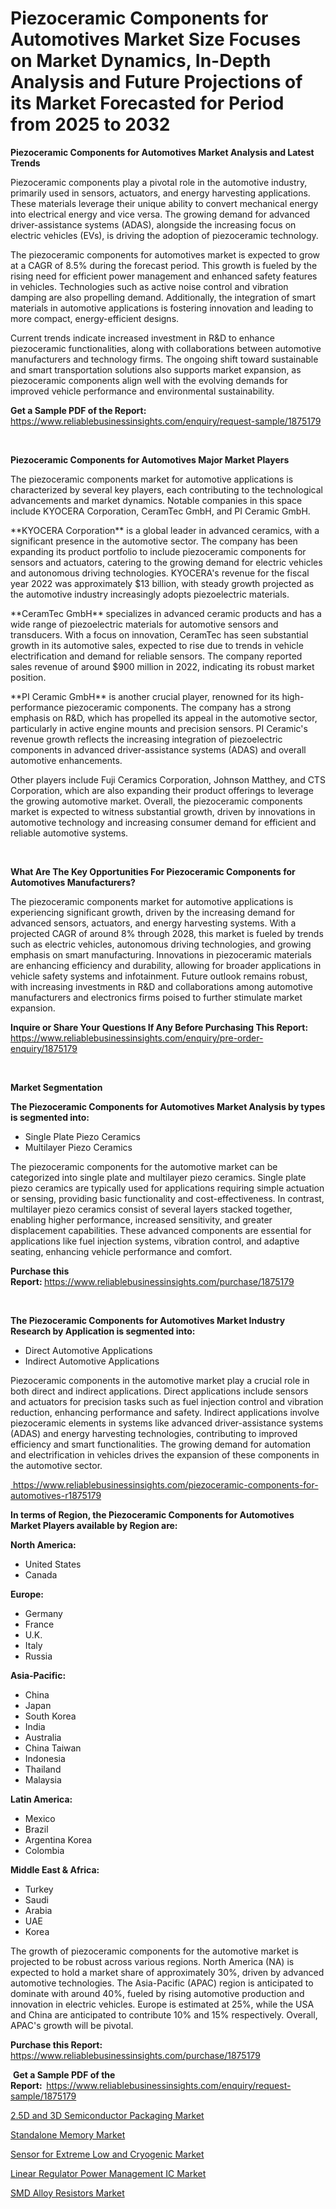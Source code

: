 <p><h1>Piezoceramic Components for Automotives Market Size Focuses on Market Dynamics, In-Depth Analysis and Future Projections of its Market Forecasted for Period from 2025 to 2032</h1></p><p><strong>Piezoceramic Components for Automotives Market Analysis and Latest Trends</strong></p>
<p><p>Piezoceramic components play a pivotal role in the automotive industry, primarily used in sensors, actuators, and energy harvesting applications. These materials leverage their unique ability to convert mechanical energy into electrical energy and vice versa. The growing demand for advanced driver-assistance systems (ADAS), alongside the increasing focus on electric vehicles (EVs), is driving the adoption of piezoceramic technology. </p><p>The piezoceramic components for automotives market is expected to grow at a CAGR of 8.5% during the forecast period. This growth is fueled by the rising need for efficient power management and enhanced safety features in vehicles. Technologies such as active noise control and vibration damping are also propelling demand. Additionally, the integration of smart materials in automotive applications is fostering innovation and leading to more compact, energy-efficient designs. </p><p>Current trends indicate increased investment in R&D to enhance piezoceramic functionalities, along with collaborations between automotive manufacturers and technology firms. The ongoing shift toward sustainable and smart transportation solutions also supports market expansion, as piezoceramic components align well with the evolving demands for improved vehicle performance and environmental sustainability.</p></p>
<p><strong>Get a Sample PDF of the Report:&nbsp;</strong> <a href="https://www.reliablebusinessinsights.com/enquiry/request-sample/1875179?utm_campaign=97&utm_medium=2&utm_source=Github&utm_content=ia&utm_term=07042025&utm_id=piezoceramic-components-for-automotives">https://www.reliablebusinessinsights.com/enquiry/request-sample/1875179</a></p>
<p>&nbsp;</p>
<p><strong>Piezoceramic Components for Automotives Major Market Players</strong></p>
<p><p>The piezoceramic components market for automotive applications is characterized by several key players, each contributing to the technological advancements and market dynamics. Notable companies in this space include KYOCERA Corporation, CeramTec GmbH, and PI Ceramic GmbH.</p><p>**KYOCERA Corporation** is a global leader in advanced ceramics, with a significant presence in the automotive sector. The company has been expanding its product portfolio to include piezoceramic components for sensors and actuators, catering to the growing demand for electric vehicles and autonomous driving technologies. KYOCERA's revenue for the fiscal year 2022 was approximately $13 billion, with steady growth projected as the automotive industry increasingly adopts piezoelectric materials.</p><p>**CeramTec GmbH** specializes in advanced ceramic products and has a wide range of piezoelectric materials for automotive sensors and transducers. With a focus on innovation, CeramTec has seen substantial growth in its automotive sales, expected to rise due to trends in vehicle electrification and demand for reliable sensors. The company reported sales revenue of around $900 million in 2022, indicating its robust market position.</p><p>**PI Ceramic GmbH** is another crucial player, renowned for its high-performance piezoceramic components. The company has a strong emphasis on R&D, which has propelled its appeal in the automotive sector, particularly in active engine mounts and precision sensors. PI Ceramic's revenue growth reflects the increasing integration of piezoelectric components in advanced driver-assistance systems (ADAS) and overall automotive enhancements.</p><p>Other players include Fuji Ceramics Corporation, Johnson Matthey, and CTS Corporation, which are also expanding their product offerings to leverage the growing automotive market. Overall, the piezoceramic components market is expected to witness substantial growth, driven by innovations in automotive technology and increasing consumer demand for efficient and reliable automotive systems.</p></p>
<p>&nbsp;</p>
<p><strong>What Are The Key Opportunities For Piezoceramic Components for Automotives Manufacturers?</strong></p>
<p><p>The piezoceramic components market for automotive applications is experiencing significant growth, driven by the increasing demand for advanced sensors, actuators, and energy harvesting systems. With a projected CAGR of around 8% through 2028, this market is fueled by trends such as electric vehicles, autonomous driving technologies, and growing emphasis on smart manufacturing. Innovations in piezoceramic materials are enhancing efficiency and durability, allowing for broader applications in vehicle safety systems and infotainment. Future outlook remains robust, with increasing investments in R&D and collaborations among automotive manufacturers and electronics firms poised to further stimulate market expansion.</p></p>
<p><strong>Inquire or Share Your Questions If Any Before Purchasing This Report:</strong> <a href="https://www.reliablebusinessinsights.com/enquiry/pre-order-enquiry/1875179?utm_campaign=97&utm_medium=2&utm_source=Github&utm_content=ia&utm_term=07042025&utm_id=piezoceramic-components-for-automotives">https://www.reliablebusinessinsights.com/enquiry/pre-order-enquiry/1875179</a></p>
<p>&nbsp;</p>
<p><strong>Market Segmentation</strong></p>
<p><strong>The Piezoceramic Components for Automotives Market Analysis by types is segmented into:</strong></p>
<p><ul><li>Single Plate Piezo Ceramics</li><li>Multilayer Piezo Ceramics</li></ul></p>
<p><p>The piezoceramic components for the automotive market can be categorized into single plate and multilayer piezo ceramics. Single plate piezo ceramics are typically used for applications requiring simple actuation or sensing, providing basic functionality and cost-effectiveness. In contrast, multilayer piezo ceramics consist of several layers stacked together, enabling higher performance, increased sensitivity, and greater displacement capabilities. These advanced components are essential for applications like fuel injection systems, vibration control, and adaptive seating, enhancing vehicle performance and comfort.</p></p>
<p><strong>Purchase this Report:&nbsp;</strong><a href="https://www.reliablebusinessinsights.com/purchase/1875179?utm_campaign=97&utm_medium=2&utm_source=Github&utm_content=ia&utm_term=07042025&utm_id=piezoceramic-components-for-automotives">https://www.reliablebusinessinsights.com/purchase/1875179</a></p>
<p>&nbsp;</p>
<p><strong>The Piezoceramic Components for Automotives Market Industry Research by Application is segmented into:</strong></p>
<p><ul><li>Direct Automotive Applications</li><li>Indirect Automotive Applications</li></ul></p>
<p><p>Piezoceramic components in the automotive market play a crucial role in both direct and indirect applications. Direct applications include sensors and actuators for precision tasks such as fuel injection control and vibration reduction, enhancing performance and safety. Indirect applications involve piezoceramic elements in systems like advanced driver-assistance systems (ADAS) and energy harvesting technologies, contributing to improved efficiency and smart functionalities. The growing demand for automation and electrification in vehicles drives the expansion of these components in the automotive sector.</p></p>
<p><a href="https://www.reliablebusinessinsights.com/piezoceramic-components-for-automotives-r1875179?utm_campaign=97&utm_medium=2&utm_source=Github&utm_content=ia&utm_term=07042025&utm_id=piezoceramic-components-for-automotives">&nbsp;https://www.reliablebusinessinsights.com/piezoceramic-components-for-automotives-r1875179</a></p>
<p><strong>In terms of Region, the Piezoceramic Components for Automotives Market Players available by Region are:</strong></p>
<p>
    <p> <strong> North America: </strong>
        <ul>
            <li>United States</li>
            <li>Canada</li>
        </ul>
        </p> 
    <p> <strong> Europe: </strong>
        <ul>
            <li>Germany</li>
            <li>France</li>
            <li>U.K.</li>
            <li>Italy</li>
            <li>Russia</li>
        </ul>
        </p> 
    <p> <strong> Asia-Pacific: </strong>
        <ul>
            <li>China</li>
            <li>Japan</li>
            <li>South Korea</li>
            <li>India</li>
            <li>Australia</li>
            <li>China Taiwan</li>
            <li>Indonesia</li>
            <li>Thailand</li>
            <li>Malaysia</li>
        </ul>
        </p> 
    <p> <strong> Latin America: </strong>
        <ul>
            <li>Mexico</li>
            <li>Brazil</li>
            <li>Argentina Korea</li>
            <li>Colombia</li>
        </ul>
        </p> 
    <p> <strong> Middle East & Africa: </strong>
        <ul>
            <li>Turkey</li>
            <li>Saudi</li>
            <li>Arabia</li>
            <li>UAE</li>
            <li>Korea</li>
        </ul>
    </p>
    </p>
<p><p>The growth of piezoceramic components for the automotive market is projected to be robust across various regions. North America (NA) is expected to hold a market share of approximately 30%, driven by advanced automotive technologies. The Asia-Pacific (APAC) region is anticipated to dominate with around 40%, fueled by rising automotive production and innovation in electric vehicles. Europe is estimated at 25%, while the USA and China are anticipated to contribute 10% and 15% respectively. Overall, APAC's growth will be pivotal.</p></p>
<p><strong>Purchase this Report: </strong><a href="https://www.reliablebusinessinsights.com/purchase/1875179?utm_campaign=97&utm_medium=2&utm_source=Github&utm_content=ia&utm_term=07042025&utm_id=piezoceramic-components-for-automotives">https://www.reliablebusinessinsights.com/purchase/1875179</a></p>
<p>&nbsp;<strong>Get a Sample PDF of the Report:&nbsp;&nbsp;</strong><a href="https://www.reliablebusinessinsights.com/enquiry/request-sample/1875179?utm_campaign=97&utm_medium=2&utm_source=Github&utm_content=ia&utm_term=07042025&utm_id=piezoceramic-components-for-automotives">https://www.reliablebusinessinsights.com/enquiry/request-sample/1875179</a></p>
<p><strong></strong></p>
<p><p><a href="https://github.com/akitamegge65/Market-Research-Report-List-1/blob/main/25d-and-3d-semiconductor-packaging-market.md?utm_campaign=97&utm_medium=2&utm_source=Github&utm_content=ia&utm_term=07042025&utm_id=piezoceramic-components-for-automotives">2.5D and 3D Semiconductor Packaging Market</a></p><p><a href="https://github.com/gummaarmel83/Market-Research-Report-List-1/blob/main/standalone-memory-market.md?utm_campaign=97&utm_medium=2&utm_source=Github&utm_content=ia&utm_term=07042025&utm_id=piezoceramic-components-for-automotives">Standalone Memory Market</a></p><p><a href="https://github.com/uldularido/Market-Research-Report-List-1/blob/main/sensor-for-extreme-low-and-cryogenic-market.md?utm_campaign=97&utm_medium=2&utm_source=Github&utm_content=ia&utm_term=07042025&utm_id=piezoceramic-components-for-automotives">Sensor for Extreme Low and Cryogenic Market</a></p><p><a href="https://github.com/widlerumland/Market-Research-Report-List-1/blob/main/linear-regulator-power-management-ic-market.md?utm_campaign=97&utm_medium=2&utm_source=Github&utm_content=ia&utm_term=07042025&utm_id=piezoceramic-components-for-automotives">Linear Regulator Power Management IC Market</a></p><p><a href="https://github.com/benasjuettk3/Market-Research-Report-List-1/blob/main/smd-alloy-resistors-market.md?utm_campaign=97&utm_medium=2&utm_source=Github&utm_content=ia&utm_term=07042025&utm_id=piezoceramic-components-for-automotives">SMD Alloy Resistors Market</a></p></p>